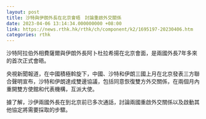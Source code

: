 ```yaml
---
layout: post
title: 沙特與伊朗外長在北京會晤　討論重啟外交關係
date: 2023-04-06 13:14:34.000000000 +08:00
link: https://news.rthk.hk/rthk/ch/component/k2/1695197-20230406.htm
categories: rthk
---
```


沙特阿拉伯外相費薩爾與伊朗外長阿卜杜拉希揚在北京會面，是兩國外長7年多來的首次正式會晤。

央視新聞報道，在中國積極斡旋下，中國、沙特和伊朗三國上月在北京發表三方聯合聲明宣布，沙特和伊朗達成雙邊協議，包括同意恢復雙方外交關係，在兩個月內重開雙方使館和代表機構，互派大使。

據了解，沙伊兩國外長在到北京前已多次通話，討論兩國重啟外交關係以及啟動其他協定將需要採取的步驟。
